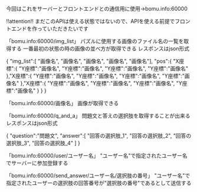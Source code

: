 今回はこれをサーバーとフロントエンドとの通信用に使用→bomu.info:60000


!!attention!!
まだこのAPIは使える状態ではないので、APIを使える前提でフロントエンドを作っていただきたいです


「bomu.info:60000/img_list」
パズルに使用する画像のファイル名の一覧を取得する
一番最初の状態の時の画像の並べ方が取得できる
レスポンスはjson形式

{
    "img_list":[
        "画像名",
        "画像名",
        "画像名",
        "画像名",
        "画像名"],
    "pos":{
        "X座標":{
            "Y座標":"画像名",
            "Y座標":"画像名",
            "Y座標":"画像名",
            "Y座標":"画像名"
        },"X座標":{
            "Y座標":"画像名",
            "Y座標":"画像名",
            "Y座標":"画像名",
            "Y座標":"画像名"
        },"X座標":{
            "Y座標":"画像名",
            "Y座標":"画像名",
            "Y座標":"画像名",
            "Y座標":"画像名"
        }
    }
}

「bomu.info:60000/画像名」
画像が取得できる

「bomu.info:60000/q_and_a」
問題文と答えの選択肢を取得することが出来る
レスポンスはjson形式

{
    "question":"問題文",
    "answer":[
        "回答の選択肢_1",
        "回答の選択肢_2",
        "回答の選択肢_3",
        "回答の選択肢_4"
    ]
}


「bomu.info:60000/user/ユーザー名」
"ユーザー名"で指定されたユーザー名でサーバーに参加登録する

「bomu.info:60000/send_answer/ユーザー名/選択肢の番号」
"ユーザー名"で指定されたユーザーの選択肢の回答番号が"選択肢の番号"であるとして送信する

